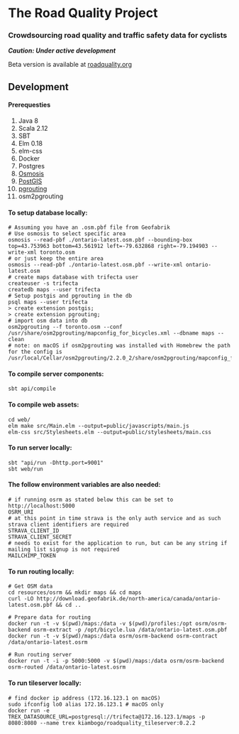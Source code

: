 # The Road Quality Project
### Crowdsourcing road quality and traffic safety data for cyclists

***Caution: Under active development***

Beta version is available at [roadquality.org](https://www.roadquality.org)

## Development
#### Prerequesties

1. Java 8
2. Scala 2.12
3. SBT
4. Elm 0.18
5. elm-css
6. Docker
7. Postgres
8. [Osmosis](http://wiki.openstreetmap.org/wiki/Osmosis#Downloading)
9. [PostGIS](http://postgis.net/install/)
10. [pgrouting](http://pgrouting.org/)
11. osm2pgrouting

#### To setup database locally:

    # Assuming you have an .osm.pbf file from Geofabrik
    # Use osmosis to select specific area
    osmosis --read-pbf ./ontario-latest.osm.pbf --bounding-box top=43.753963 bottom=43.561912 left=-79.632868 right=-79.194903 --write-xml toronto.osm
    # or just keep the entire area
    osmosis --read-pbf ./ontario-latest.osm.pbf --write-xml ontario-latest.osm
    # create maps database with trifecta user
    createuser -s trifecta
    createdb maps --user trifecta
    # Setup postgis and pgrouting in the db
    psql maps --user trifecta
    > create extension postgis;
    > create extension pgrouting;
    # import osm data into db
    osm2pgrouting --f toronto.osm --conf /usr/share/osm2pgrouting/mapconfig_for_bicycles.xml --dbname maps --clean
    # note: on macOS if osm2pgrouting was installed with Homebrew the path for the config is /usr/local/Cellar/osm2pgrouting/2.2.0_2/share/osm2pgrouting/mapconfig_for_bicycles.xml

#### To compile server components:

    sbt api/compile

#### To compile web assets:

    cd web/
    elm make src/Main.elm --output=public/javascripts/main.js
    elm-css src/Stylesheets.elm --output=public/stylesheets/main.css

#### To run server locally:

    sbt "api/run -Dhttp.port=9001"
    sbt web/run

#### The follow environment variables are also needed:

    # if running osrm as stated below this can be set to http://localhost:5000
    OSRM_URI
    # at this point in time strava is the only auth service and as such strava client identifiers are required
    STRAVA_CLIENT_ID
    STRAVA_CLIENT_SECRET
    # needs to exist for the application to run, but can be any string if mailing list signup is not required
    MAILCHIMP_TOKEN

#### To run routing locally:

    # Get OSM data
    cd resources/osrm && mkdir maps && cd maps
    curl -LO http://download.geofabrik.de/north-america/canada/ontario-latest.osm.pbf && cd ..

    # Prepare data for routing
    docker run -t -v $(pwd)/maps:/data -v $(pwd)/profiles:/opt osrm/osrm-backend osrm-extract -p /opt/bicycle.lua /data/ontario-latest.osm.pbf
    docker run -t -v $(pwd)/maps:/data osrm/osrm-backend osrm-contract /data/ontario-latest.osrm

    # Run routing server
    docker run -t -i -p 5000:5000 -v $(pwd)/maps:/data osrm/osrm-backend osrm-routed /data/ontario-latest.osrm

#### To run tileserver locally:

    # find docker ip address (172.16.123.1 on macOS)
    sudo ifconfig lo0 alias 172.16.123.1 # macOS only
    docker run -e TREX_DATASOURCE_URL=postgresql://trifecta@172.16.123.1/maps -p 8080:8080 --name trex kiambogo/roadquality_tileserver:0.2.2
